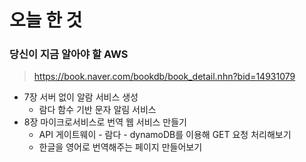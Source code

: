 # 오늘 한 것

### 당신이 지금 알아야 할 AWS

> https://book.naver.com/bookdb/book_detail.nhn?bid=14931079

- 7장 서버 없이 알람 서비스 생성
    - 람다 함수 기반 문자 알림 서비스
- 8장 마이크로서비스로 번역 웹 서비스 만들기
    - API 게이트웨이 - 람다 - dynamoDB를 이용해 GET 요청 처리해보기
    - 한글을 영어로 번역해주는 페이지 만들어보기